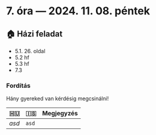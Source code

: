 # 7. óra — 2024. 11. 08. péntek

## 🏠 Házi feladat

- 5.1. 26. oldal
- 5.2 hf
- 5.3 hf
- 7.3

### Fordítás

Hány gyereked van kérdésig megcsinálni!

| 🇭🇺                                        | 🇮🇸              | Megjegyzés  |
|-------------------------------------------|-----------------|-------------|
| _asd_                                     | `asd`           |             |
